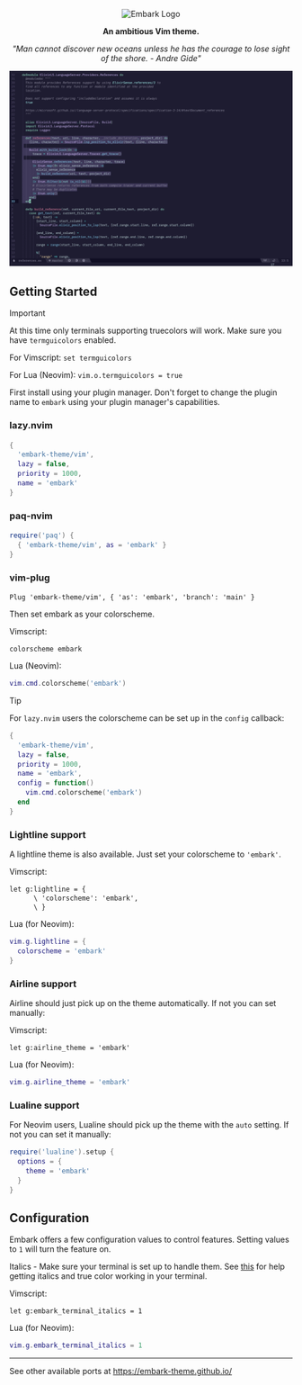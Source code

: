 <p align="center"><img src="Embark.svg" alt="Embark Logo"/></p>

<p align="center"><strong>An ambitious Vim theme.</strong></p>

<p align="center"><em>"Man cannot discover new oceans unless he has the courage to lose sight of the shore. - Andre Gide"</em></p>

![embark screenshot](./embark-screenshot.png)

## Getting Started

> [!IMPORTANT]
> At this time only terminals supporting truecolors will work.
> Make sure you have `termguicolors` enabled.
>
> For Vimscript: `set termguicolors`
>
> For Lua (Neovim): `vim.o.termguicolors = true`

First install using your plugin manager.
Don't forget to change the plugin name to `embark` using your plugin manager's capabilities.

### lazy.nvim

```lua
{
  'embark-theme/vim',
  lazy = false,
  priority = 1000,
  name = 'embark'
}
```

### paq-nvim

```lua
require('paq') {
  { 'embark-theme/vim', as = 'embark' }
}
```

### vim-plug

```vim
Plug 'embark-theme/vim', { 'as': 'embark', 'branch': 'main' }
```

Then set embark as your colorscheme.

Vimscript:

```vim
colorscheme embark
```

Lua (Neovim):

```lua
vim.cmd.colorscheme('embark')
```

> [!TIP]
> For `lazy.nvim` users the colorscheme can be set up in the `config` callback:
>
> ```lua
> {
>   'embark-theme/vim',
>   lazy = false,
>   priority = 1000,
>   name = 'embark',
>   config = function()
>     vim.cmd.colorscheme('embark')
>   end
> }
> ```

### Lightline support

A lightline theme is also available. Just set your colorscheme to `'embark'`.

Vimscript:

```vim
let g:lightline = {
      \ 'colorscheme': 'embark',
      \ }
```

Lua (for Neovim):

```lua
vim.g.lightline = {
  colorscheme = 'embark'
}
```

### Airline support

Airline should just pick up on the theme automatically. If not you can set manually:

Vimscript:

```vim
let g:airline_theme = 'embark'
```

Lua (for Neovim):

```lua
vim.g.airline_theme = 'embark'
```

### Lualine support

For Neovim users, Lualine should pick up the theme with the `auto` setting. If not you can set it manually:

```lua
require('lualine').setup {
  options = {
    theme = 'embark'
  }
}
```

## Configuration

Embark offers a few configuration values to control features. Setting values to `1` will turn the feature on.

Italics - Make sure your terminal is set up to handle them. See [this](https://medium.com/@dubistkomisch/how-to-actually-get-italics-and-true-colour-to-work-in-iterm-tmux-vim-9ebe55ebc2be) for help getting italics and true color working in your terminal.

Vimscript:

```vim
let g:embark_terminal_italics = 1
```

Lua (for Neovim):

```lua
vim.g.embark_terminal_italics = 1
```

---

See other available ports at https://embark-theme.github.io/
